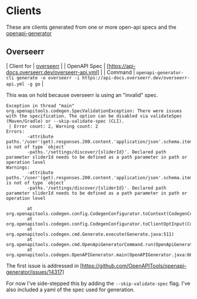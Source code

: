 # Clients

These are clients generated from one or more open-api specs and the [openapi-generator](https://openapi-generator.tech)

## Overseerr

| Client for | [overseerr](https://github.com/sct/overseerr) |
| OpenAPI Spec | [https://api-docs.overseerr.dev/overseerr-api.yml] |
| Command | `openapi-generator-cli generate -o overseerr -i https://api-docs.overseerr.dev/overseerr-api.yml -g go` |

This was on hold because overseerr is using an "invalid" spec.

```log
Exception in thread "main" org.openapitools.codegen.SpecValidationException: There were issues with the specification. The option can be disabled via validateSpec (Maven/Gradle) or --skip-validate-spec (CLI).
 | Error count: 2, Warning count: 2
Errors:
        -attribute paths.'/user'(get).responses.200.content.'application/json'.schema.items is not of type `object`
        -paths.'/settings/discover/{sliderId}'. Declared path parameter sliderId needs to be defined as a path parameter in path or operation level
Warnings:
        -attribute paths.'/user'(get).responses.200.content.'application/json'.schema.items is not of type `object`
        -paths.'/settings/discover/{sliderId}'. Declared path parameter sliderId needs to be defined as a path parameter in path or operation level

        at org.openapitools.codegen.config.CodegenConfigurator.toContext(CodegenConfigurator.java:684)
        at org.openapitools.codegen.config.CodegenConfigurator.toClientOptInput(CodegenConfigurator.java:711)
        at org.openapitools.codegen.cmd.Generate.execute(Generate.java:511)
        at org.openapitools.codegen.cmd.OpenApiGeneratorCommand.run(OpenApiGeneratorCommand.java:32)
        at org.openapitools.codegen.OpenAPIGenerator.main(OpenAPIGenerator.java:66)
```

The first issue is addressed in [https://github.com/OpenAPITools/openapi-generator/issues/14317]

For now I've side-stepped this by adding the `--skip-validate-spec` flag. I've also included a yaml of the spec used for generation.
